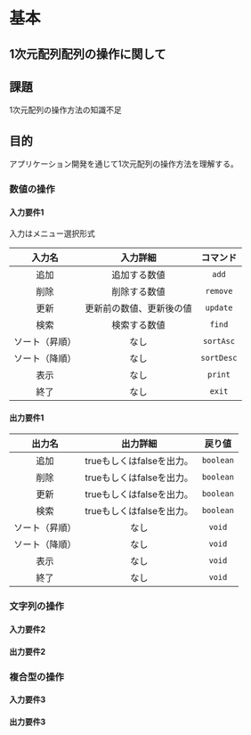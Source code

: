 # 基本

## $1$次元配列配列の操作に関して

## 課題

$1$次元配列の操作方法の知識不足

## 目的

アプリケーション開発を通じて$1$次元配列の操作方法を理解する。

### 数値の操作

#### 入力要件1

入力はメニュー選択形式

|     入力名     |         入力詳細         |    コマンド    |
| :------------: | :----------------------: | :------------: |
|      追加      |       追加する数値       |   ```add```    |
|      削除      |       削除する数値       |  ```remove```  |
|      更新      | 更新前の数値、更新後の値 |  ```update```  |
|      検索      |       検索する数値       |   ```find```   |
| ソート（昇順） |           なし           | ```sortAsc```  |
| ソート（降順） |           なし           | ```sortDesc``` |
|      表示      |           なし           |  ```print```   |
|      終了      |           なし           |   ```exit```   |

#### 出力要件1

|     出力名     |         出力詳細          |    戻り値     |
| :------------: | :-----------------------: | :-----------: |
|      追加      | trueもしくはfalseを出力。 | ```boolean``` |
|      削除      | trueもしくはfalseを出力。 | ```boolean``` |
|      更新      | trueもしくはfalseを出力。 | ```boolean``` |
|      検索      | trueもしくはfalseを出力。 | ```boolean``` |
| ソート（昇順） |           なし            |  ```void```   |
| ソート（降順） |           なし            |  ```void```   |
|      表示      |           なし            |  ```void```   |
|      終了      |           なし            |  ```void```   |

### 文字列の操作

#### 入力要件2

#### 出力要件2

### 複合型の操作

#### 入力要件3

#### 出力要件3
